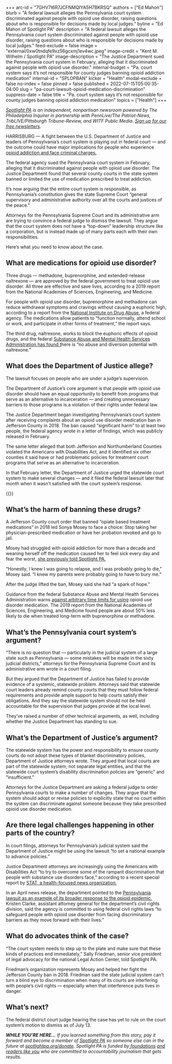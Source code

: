 +++
arc-id = "7GHV7I6R7JCFNMQIYA5H7BKRSQ"
authors = ["Ed Mahon"]
blurb = "A federal lawsuit alleges the Pennsylvania court system discriminated against people with opioid use disorder, raising questions about who is responsible for decisions made by local judges."
byline = "Ed Mahon of Spotlight PA"
description = "A federal lawsuit alleges the Pennsylvania court system discriminated against people with opioid use disorder, raising questions about who is responsible for decisions made by local judges."
feed-exclude = false
image = "external/0xw0tndqfe9xz56gcxmj1ev4wc.jpeg"
image-credit = "Kent M. Wilhelm / Spotlight PA"
image-description = "The Justice Department sued the Pennsylvania court system in February, alleging that it discriminated against people with opioid use disorder."
internal-budget = "Pa. court system says it’s not responsible for county judges banning opioid addiction medication"
internal-id = "SPLOPBAN"
kicker = "Health"
modal-exclude = false
no-index = false
pinned = false
published = 2022-07-15T05:00:35-04:00
slug = "pa-court-lawsuit-opioid-medication-discrimination"
suppress-date = false
title = "Pa. court system says it’s not responsible for county judges banning opioid addiction medication"
topics = ["Health"]
+++

<a href="https://www.spotlightpa.org/"><i>Spotlight PA</i></a><i> is an independent, nonpartisan newsroom powered by The Philadelphia Inquirer in partnership with PennLive/The Patriot-News, TribLIVE/Pittsburgh Tribune-Review, and WITF Public Media. </i><a href="https://www.spotlightpa.org/newsletters"><i>Sign up for our free newsletters</i></a><i>.</i>

HARRISBURG — A fight between the U.S. Department of Justice and leaders of Pennsylvania’s court system is playing out in federal court — and the outcome could have major implications for people who experience <a href="https://www.spotlightpa.org/news/2022/02/pa-courts-discrimination-opioid-use-disorder/">opioid addiction and face criminal charges.</a>

The federal agency sued the Pennsylvania court system in February, alleging that it discriminated against people with opioid use disorder. The Justice Department found that several county courts in the state system banned or limited the use of medication prescribed to treat addiction.

It’s now arguing that the entire court system is responsible, as Pennsylvania’s constitution gives the state Supreme Court “general supervisory and administrative authority over all the courts and justices of the peace.”

<script src="https://www.spotlightpa.org/embed.js" async></script><div data-spl-embed-version="1" data-spl-src="https://www.spotlightpa.org/embeds/newsletter/"></div>

Attorneys for the Pennsylvania Supreme Court and its administrative arm are trying to convince a federal judge to dismiss the lawsuit. They argue that the court system does not have a “top-down” leadership structure like a corporation, but is instead made up of many parts each with their own responsibilities.

Here’s what you need to know about the case.

## What are medications for opioid use disorder?

Three drugs — methadone, buprenorphine, and extended-release naltrexone — are approved by the federal government to treat opioid use disorder. All three are effective and save lives, according to a 2019 report from the National Academies of Sciences, Engineering, and Medicine.

For people with opioid use disorder, buprenorphine and methadone can reduce withdrawal symptoms and cravings without causing a euphoric high, according to a report from the <a href="https://web.archive.org/20220718064806/https://nida.nih.gov/download/21349/medications-to-treat-opioid-use-disorder-research-report.pdf?v=99088f7584dac93ddcfa98648065bfbe">National Institute on Drug Abuse</a>, a federal agency. The medications allow patients to “function normally, attend school or work, and participate in other forms of treatment,” the report says.

The third drug, naltrexone, works to block the euphoric effects of opioid drugs, and the federal <a href="https://web.archive.org/20200908202747/https://www.samhsa.gov/medication-assisted-treatment/medications-counseling-related-conditions/naltrexone">Substance Abuse and Mental Health Services Administration has found t</a>here is “no abuse and diversion potential with naltrexone.”

## What does the Department of Justice allege?

The lawsuit focuses on people who are under a judge’s supervision.

The Department of Justice’s core argument is that people with opioid use disorder should have an equal opportunity to benefit from programs that serve as an alternative to incarceration — and creating unnecessary barriers to those programs is a violation of their rights under federal law.

The Justice Department began investigating Pennsylvania’s court system after receiving complaints about an opioid use disorder medication ban in Jefferson County in 2018. The ban caused “significant harm” to at least two people, the federal agency wrote in a letter of findings, which was publicly released in February.

The same letter alleged that both Jefferson and Northumberland Counties violated the Americans with Disabilities Act, and it identified six other counties it said have or had problematic policies for treatment court programs that serve as an alternative to incarceration.

In that February letter, the Department of Justice urged the statewide court system to make several changes — and it filed the federal lawsuit later that month when it wasn’t satisfied with the court system’s response.

{{<picture src="external/823kzdqw7kvbrwyfxwa3q6yc9g.jpeg" description="Sonya Mosey, 45, worked with the Legal Action Center to file a complaint with the Department of Justice after the Jefferson County Court of Common Pleas banned any &#34;opiate based treatment medication,&#34; including those prescribed by a doctor." caption="Sonya Mosey, 45, worked with the Legal Action Center to file a complaint with the Department of Justice after the Jefferson County Court of Common Pleas banned any &#34;opiate based treatment medication,&#34; including those prescribed by a doctor." credit="Nate Smallwood / For Spotlight PA">}} 

## What’s the harm of banning these drugs?

A Jefferson County court order that banned “opiate based treatment medications” in 2018 led Sonya Mosey to face a choice: Stop taking her physician-prescribed medication or have her probation revoked and go to jail.

Mosey had struggled with opioid addiction for more than a decade and weaning herself off the medication caused her to feel sick every day and fear the worst, <a href="https://www.spotlightpa.org/news/2022/02/pa-courts-discrimination-opioid-use-disorder/">she previously told Spotlight PA.</a>

“Honestly, I knew I was going to relapse, and I was probably going to die,” Mosey said. “I knew my parents were probably going to have to bury me.”

After the judge lifted the ban, Mosey said she had “a spark of hope.”

Guidance from the federal Substance Abuse and Mental Health Services Administration warns <a href="https://web.archive.org/20220709171515/https://store.samhsa.gov/sites/default/files/SAMHSA_Digital_Download/PEP21-02-01-002.pdf">against arbitrary time limits for using</a> opioid use disorder medication. The 2019 report from the National Academies of Sciences, Engineering, and Medicine found people are about 50% less likely to die when treated long-term with buprenorphine or methadone.

## What’s the Pennsylvania court system’s argument?

“There is no question that — particularly in the judicial system of a large state such as Pennsylvania — some mistakes will be made in the sixty judicial districts,” attorneys for the Pennsylvania Supreme Court and its administrative arm wrote in a court filing.

But they argued that the Department of Justice has failed to provide evidence of a systemic, statewide problem. Attorneys said that statewide court leaders already remind county courts that they must follow federal requirements and provide ample support to help courts satisfy their obligations. And they say the statewide system should not be held accountable for the supervision that judges provide at the local level.

They’ve raised a number of other technical arguments, as well, including whether the Justice Department has standing to sue.

## What’s the Department of Justice’s argument?

The statewide system has the power and responsibility to ensure county courts do not adopt these types of blanket discriminatory policies, Department of Justice attorneys wrote. They argued that local courts are part of the statewide system, not separate legal entities, and that the statewide court system’s disability discrimination policies are “generic” and “insufficient.”

Attorneys for the Justice Department are asking a federal judge to order Pennsylvania courts to make a number of changes. They argue that the system should adopt or revise policies to explicitly state that no court within the system can discriminate against someone because they take prescribed opioid use disorder medication.

## Are there legal challenges happening in other parts of the country?

In court filings, attorneys for Pennsylvania’s judicial system said the Department of Justice might be using the lawsuit “to set a national example to advance policies.”

Justice Department attorneys are increasingly using the Americans with Disabilities Act “to try to overcome some of the rampant discrimination that people with substance use disorders face,” according to a recent special report by <a href="https://www.statnews.com/2022/06/22/to-protect-people-with-addiction-from-discrimination-the-justice-dept-turns-to-a-long-overlooked-tool-the-ada/">STAT, a health-focused news organization.</a>

In an April news release, the department pointed to the <a href="https://www.justice.gov/opa/pr/justice-department-issues-guidance-protections-people-opioid-use-disorder-under-americans">Pennsylvania lawsuit as an example of its broader response to the opioid epidemic.</a> Kristen Clarke, assistant attorney general for the department’s civil rights division, said the agency is committed to using federal civil rights laws “to safeguard people with opioid use disorder from facing discriminatory barriers as they move forward with their lives.”

<script src="https://www.spotlightpa.org/embed.js" async></script><div data-spl-embed-version="1" data-spl-src="https://www.spotlightpa.org/embeds/donate/"></div>

## What do advocates think of the case?

“The court system needs to step up to the plate and make sure that these kinds of practices end immediately,” Sally Friedman, senior vice president of legal advocacy for the national Legal Action Center, told Spotlight PA.

Friedman’s organization represents Mosey and helped her fight the Jefferson County ban in 2018. Friedman said the state judicial system can’t turn a blind eye to discrimination when many of its courts are interfering with people’s civil rights — especially when that interference puts lives in danger.

## What’s next?

The federal district court judge hearing the case has yet to rule on the court system’s motion to dismiss as of July 13.

<i><b>WHILE YOU’RE HERE...</b></i><i> If you learned something from this story, pay it forward and become a member of </i><a href="https://www.spotlightpa.org/"><i>Spotlight PA</i></a><i> so someone else can in the future at </i><a href="https://www.spotlightpa.org/donate"><i>spotlightpa.org/donate</i></a><i>. Spotlight PA is funded by</i><a href="https://www.spotlightpa.org/support"><i> foundations</i></a><i> </i><a href="https://www.spotlightpa.org/support"><i>and readers like you</i></a><i> who are committed to accountability journalism that gets results.</i>
